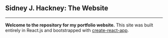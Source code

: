 ## Sidney J. Hackney: The Website
---

**Welcome to the repository for my portfolio website.**
This site was built entirely in React.js and bootstrapped with [create-react-app](https://github.com/facebook/create-react-app).
